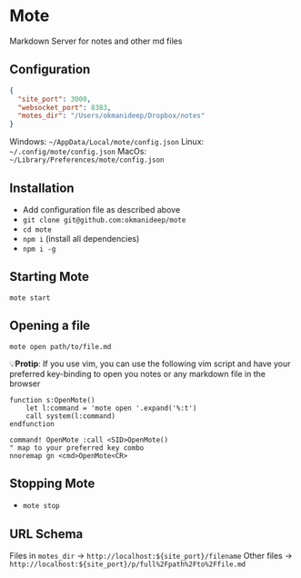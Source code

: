 # Mote
Markdown Server for notes and other md files

## Configuration
```json
{
  "site_port": 3000,
  "websocket_port": 8383,
  "motes_dir": "/Users/okmanideep/Dropbox/notes"
}
```
Windows: `~/AppData/Local/mote/config.json`
Linux: `~/.config/mote/config.json`
MacOs: `~/Library/Preferences/mote/config.json`

## Installation
* Add configuration file as described above
* `git clone git@github.com:okmanideep/mote`
* `cd mote`
* `npm i` (install all dependencies)
* `npm i -g`

## Starting Mote
`mote start`

## Opening a file
`mote open path/to/file.md`

💡**Protip**: 
If you use vim, you can use the following vim script and have your preferred key-binding to open you notes or any markdown file in the browser
```vim
function s:OpenMote()
    let l:command = 'mote open '.expand('%:t')
    call system(l:command)
endfunction

command! OpenMote :call <SID>OpenMote()
" map to your preferred key combo
nnoremap gn <cmd>OpenMote<CR>
```

## Stopping Mote
* `mote stop`

## URL Schema
Files in `motes_dir` -> `http://localhost:${site_port}/filename`
Other files -> `http://localhost:${site_port}/p/full%2Fpath%2Fto%2Ffile.md`

